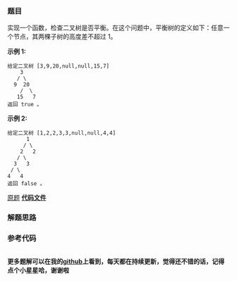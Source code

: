 ### 题目
实现一个函数，检查二叉树是否平衡。在这个问题中，平衡树的定义如下：任意一个节点，其两棵子树的高度差不超过 1。

  
 **示例 1:**

    
    
    给定二叉树 [3,9,20,null,null,15,7]  
        3  
       / \  
      9  20  
        /  \  
       15   7  
    返回 true 。

 **示例 2:**  

    
    
    给定二叉树 [1,2,2,3,3,null,null,4,4]  
          1  
         / \  
        2   2  
       / \  
      3   3  
     / \  
    4   4  
    返回 false 。

[原题](https://leetcode-cn.com/problems/check-balance-lcci/)    **[代码文件]()**


### 解题思路




### 参考代码

```go


```




**更多题解可以在我的[github](https://github.com/LZH139/leetcode_Go)上看到，每天都在持续更新，觉得还不错的话，记得点个小星星哈，谢谢啦**
